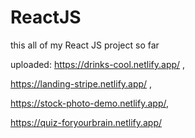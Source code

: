 # ReactJS

this all of my React JS project so far

uploaded:
https://drinks-cool.netlify.app/ , 

https://landing-stripe.netlify.app/ , 

https://stock-photo-demo.netlify.app/, 

https://quiz-foryourbrain.netlify.app/

